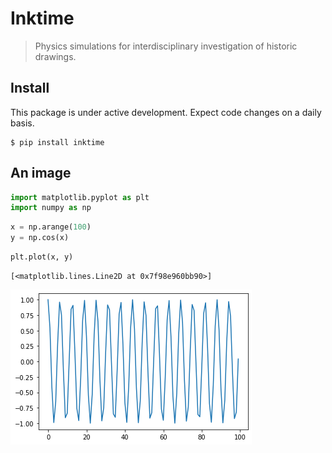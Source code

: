 # Inktime
> Physics simulations for interdisciplinary investigation of historic drawings.


## Install 

This package is under active development. Expect code changes on a daily basis.

    $ pip install inktime 

## An image

```python
import matplotlib.pyplot as plt 
import numpy as np 
```

```python
x = np.arange(100)
y = np.cos(x)
```

```python
plt.plot(x, y)
```




    [<matplotlib.lines.Line2D at 0x7f98e960bb90>]




![png](docs/images/output_6_1.png)

